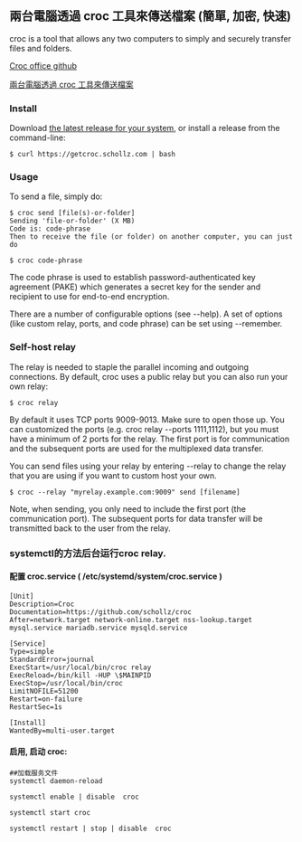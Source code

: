 
## 兩台電腦透過 croc 工具來傳送檔案 (簡單, 加密, 快速)

croc is a tool that allows any two computers to simply and securely transfer files and folders.

[Croc office github](https://github.com/schollz/croc)

[兩台電腦透過 croc 工具來傳送檔案](https://blog.wu-boy.com/2021/02/share-files-between-two-computer-using-croc-tool/)

### Install

Download [the latest release for your system](https://github.com/schollz/croc/releases/latest), or install a release from the command-line:

    $ curl https://getcroc.schollz.com | bash

### Usage

To send a file, simply do:

    $ croc send [file(s)-or-folder]
    Sending 'file-or-folder' (X MB)
    Code is: code-phrase
    Then to receive the file (or folder) on another computer, you can just do

    $ croc code-phrase
    
The code phrase is used to establish password-authenticated key agreement (PAKE) which generates a secret key for the sender and recipient to use for end-to-end encryption.

There are a number of configurable options (see --help). A set of options (like custom relay, ports, and code phrase) can be set using --remember.


### Self-host relay

The relay is needed to staple the parallel incoming and outgoing connections. By default, croc uses a public relay but you can also run your own relay:

    $ croc relay
    
By default it uses TCP ports 9009-9013. Make sure to open those up. You can customized the ports (e.g. croc relay --ports 1111,1112), but you must have a minimum of 2 ports for the relay. The first port is for communication and the subsequent ports are used for the multiplexed data transfer.

You can send files using your relay by entering --relay to change the relay that you are using if you want to custom host your own.

    $ croc --relay "myrelay.example.com:9009" send [filename]
    
Note, when sending, you only need to include the first port (the communication port). The subsequent ports for data transfer will be transmitted back to the user from the relay.


###   systemctl的方法后台运行croc relay.

#### 配置 croc.service ( /etc/systemd/system/croc.service )

    [Unit]
    Description=Croc
    Documentation=https://github.com/schollz/croc
    After=network.target network-online.target nss-lookup.target mysql.service mariadb.service mysqld.service
    
    [Service]
    Type=simple
    StandardError=journal
    ExecStart=/usr/local/bin/croc relay
    ExecReload=/bin/kill -HUP \$MAINPID
    ExecStop=/usr/local/bin/croc
    LimitNOFILE=51200
    Restart=on-failure
    RestartSec=1s
    
    [Install]
    WantedBy=multi-user.target



#### 启用, 启动 croc:

    ##加载服务文件
    systemctl daemon-reload
  
    systemctl enable | disable  croc
    
    systemctl start croc
    
    systemctl restart | stop | disable  croc
      
  
  
